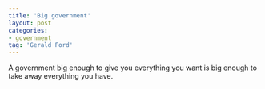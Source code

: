 ```yaml
---
title: 'Big government'
layout: post
categories:
- government
tag: 'Gerald Ford'
---
```


A government big enough to give you everything you want is big enough to take away everything you have.